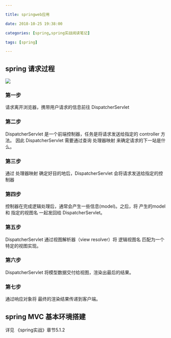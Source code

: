 ```yaml
---

title: springweb应用

date: 2018-10-25 19:38:00

categories: [spring,spring实战阅读笔记]

tags: [spring]

---
```






<!--more-->


## spring 请求过程

![](/images/springweb应用/请求过程.png)

### 第一步
请求离开浏览器，携带用户请求的信息前往 DispatcherServlet

### 第二步
DispatcherServlet 是一个前端控制器，任务是将请求发送给指定的 controller 方法。
因此 DispatcherServlet 需要通过查询 处理器映射 来确定请求的下一站是什么。

### 第三步
通过 处理器映射 确定好目的地后，DispatcherServlet 会将请求发送给指定的控制器

### 第四步

控制器在完成逻辑处理后，通常会产生一些信息(model)。之后，将 产生的model 和 指定的视图名 一起发回给 DispatcherServlet。

### 第五步

DispatcherServlet 通过视图解析器（view resolver）将 逻辑视图名 匹配为一个特定的视图实现。

### 第六步

DispatcherServlet 将模型数据交付给视图，渲染出最后的结果。

### 第七步

通过响应对象将 最终的渲染结果传递到客户端。

## spring MVC 基本环境搭建

详见 《spring实战》章节5.1.2 

